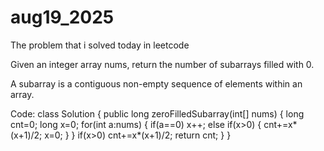 # aug19_2025
The problem that i solved today in leetcode

Given an integer array nums, return the number of subarrays filled with 0.

A subarray is a contiguous non-empty sequence of elements within an array.

Code:
class Solution {
    public long zeroFilledSubarray(int[] nums) {
        long cnt=0;
        long x=0;
        for(int a:nums)
        {
            if(a==0)
                x++;
            else if(x>0)
            {
                cnt+=x*(x+1)/2;
                x=0;
            }
        }
        if(x>0)
            cnt+=x*(x+1)/2;
        return cnt;
    }
}
